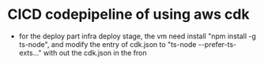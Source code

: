 # CICD codepipeline of using aws cdk

- for the deploy part infra deploy stage, the vm need install  "npm install -g ts-node", and modify the entry of cdk.json to "ts-node --prefer-ts-exts..." with out the cdk.json in the fron 
